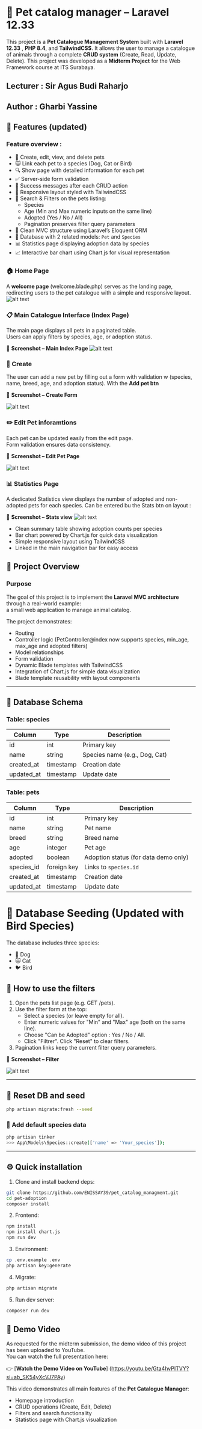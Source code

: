 # 🐾 Pet catalog manager – Laravel 12.33

This project is a **Pet Catalogue Management System** built with **Laravel 12.33** , **PHP 8.4**, and **TailwindCSS**.
It allows the user to manage a catalogue of animals through a complete **CRUD system** (Create, Read, Update, Delete).
This project was developed as a **Midterm Project** for the Web Framework course at ITS Surabaya.

## Lecturer : **Sir Agus Budi Raharjo**

## Author : **Gharbi Yassine**

## 🚀 Features (updated)

### Feature overview :

-   🐶 Create, edit, view, and delete pets
-   🐱 Link each pet to a species (Dog, Cat or Bird)
-   🔍 Show page with detailed information for each pet
-   ✅ Server-side form validation
-   📨 Success messages after each CRUD action
-   🎨 Responsive layout styled with TailwindCSS
-   🔎 Search & Filters on the pets listing:
    -   Species
    -   Age (Min and Max numeric inputs on the same line)
    -   Adopted (Yes / No / All)
    -   Pagination preserves filter query parameters
-   🧩 Clean MVC structure using Laravel’s Eloquent ORM
-   💾 Database with 2 related models: `Pet` and `Species`
-   📊 Statistics page displaying adoption data by species
-   📈 Interactive bar chart using Chart.js for visual representation

### 🏠 Home Page

A **welcome page** (welcome.blade.php) serves as the landing page,
redirecting users to the pet catalogue with a simple and responsive layout.
![alt text](image-1.png)

### 📋 Main Catalogue Interface (Index Page)

The main page displays all pets in a paginated table.  
Users can apply filters by species, age, or adoption status.

📸 **Screenshot – Main Index Page**
![alt text](image-3.png)

### 🐶 Create

The user can add a new pet by filling out a form with validation w (species, name, breed, age, and adoption status).
With the **Add pet btn**

📸 **Screenshot – Create Form**

![alt text](image-4.png)

### ✏️ Edit Pet inforamtions

Each pet can be updated easily from the edit page.  
Form validation ensures data consistency.

📸 **Screenshot – Edit Pet Page**

![alt text](image-5.png)

### 📊 Statistics Page

A dedicated Statistics view displays the number of adopted and non-adopted pets for each species.
Can be entered bu the Stats btn on layout :

📸 **Screenshot – Stats view**
![alt text](image-6.png)

-   Clean summary table showing adoption counts per species
-   Bar chart powered by Chart.js for quick data visualization
-   Simple responsive layout using TailwindCSS
-   Linked in the main navigation bar for easy access

## 🧠 Project Overview

### Purpose

The goal of this project is to implement the **Laravel MVC architecture** through a real-world example:  
a small web application to manage animal catalog.

The project demonstrates:

-   Routing
-   Controller logic (PetController@index now supports species, min_age, max_age and adopted filters)
-   Model relationships
-   Form validation
-   Dynamic Blade templates with TailwindCSS
-   Integration of Chart.js for simple data visualization
-   Blade template reusability with layout components

---

## 🧱 Database Schema

### **Table: species**

| Column     | Type      | Description                   |
| ---------- | --------- | ----------------------------- |
| id         | int       | Primary key                   |
| name       | string    | Species name (e.g., Dog, Cat) |
| created_at | timestamp | Creation date                 |
| updated_at | timestamp | Update date                   |

### **Table: pets**

| Column     | Type        | Description                          |
| ---------- | ----------- | ------------------------------------ |
| id         | int         | Primary key                          |
| name       | string      | Pet name                             |
| breed      | string      | Breed name                           |
| age        | integer     | Pet age                              |
| adopted    | boolean     | Adoption status (for data demo only) |
| species_id | foreign key | Links to `species.id`                |
| created_at | timestamp   | Creation date                        |
| updated_at | timestamp   | Update date                          |

# 🌱 Database Seeding (Updated with Bird Species)

The database includes three species:

-   🐶 Dog
-   🐱 Cat
-   🐦 Bird

## 🔎 How to use the filters

1. Open the pets list page (e.g. GET /pets).
2. Use the filter form at the top:
    - Select a species (or leave empty for all).
    - Enter numeric values for "Min" and "Max" age (both on the same line).
    - Choose "Can be Adopted" option : Yes / No / All.
    - Click "Filtrer". Click "Reset" to clear filters.
3. Pagination links keep the current filter query parameters.

📸 **Screenshot – Filter**

![alt text](image-7.png)

---

## 🧩 Reset DB and seed

```bash
php artisan migrate:fresh --seed
```

### 🐶 Add default species data

```bash
php artisan tinker
>>> App\Models\Species::create(['name' => 'Your_species']);
```

---

## ⚙️ Quick installation

1. Clone and install backend deps:

```bash
git clone https://github.com/ENISSAY39/pet_catalog_managment.git
cd pet-adoption
composer install
```

2. Frontend:

```bash
npm install
npm install chart.js
npm run dev
```

3. Environment:

```bash
cp .env.example .env
php artisan key:generate
```

4. Migrate:

```bash
php artisan migrate
```

5. Run dev server:

```bash
composer run dev
```

## 🎥 Demo Video

As requested for the midterm submission, the demo video of this project has been uploaded to YouTube.  
You can watch the full presentation here:

👉 [**Watch the Demo Video on YouTube**] (https://youtu.be/Gta4hvPITVY?si=ab_SK54yXcVJ7PAy)

This video demonstrates all main features of the **Pet Catalogue Manager**:

-   Homepage introduction
-   CRUD operations (Create, Edit, Delete)
-   Filters and search functionality
-   Statistics page with Chart.js visualization

